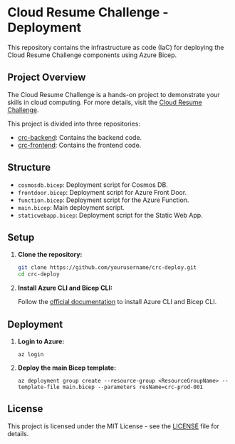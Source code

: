 # Cloud Resume Challenge - Deployment

This repository contains the infrastructure as code (IaC) for deploying the Cloud Resume Challenge components using Azure Bicep.

## Project Overview

The Cloud Resume Challenge is a hands-on project to demonstrate your skills in cloud computing. For more details, visit the [Cloud Resume Challenge](https://cloudresumechallenge.dev/docs/the-challenge/azure/).

This project is divided into three repositories:
- [crc-backend](https://github.com/latzox/crc-backend): Contains the backend code.
- [crc-frontend](https://github.com/latzox/crc-frontend): Contains the frontend code.

## Structure

- `cosmosdb.bicep`: Deployment script for Cosmos DB.
- `frontdoor.bicep`: Deployment script for Azure Front Door.
- `function.bicep`: Deployment script for the Azure Function.
- `main.bicep`: Main deployment script.
- `staticwebapp.bicep`: Deployment script for the Static Web App.

## Setup

1. **Clone the repository:**

    ```bash
    git clone https://github.com/yourusername/crc-deploy.git
    cd crc-deploy
    ```

2. **Install Azure CLI and Bicep CLI:**

    Follow the [official documentation](https://docs.microsoft.com/en-us/azure/azure-resource-manager/bicep/install) to install Azure CLI and Bicep CLI.

## Deployment

1. **Login to Azure:**

    ```
    az login
    ```

2. **Deploy the main Bicep template:**

    ```
    az deployment group create --resource-group <ResourceGroupName> --template-file main.bicep --parameters resName=crc-prod-001
    ```

## License

This project is licensed under the MIT License - see the [LICENSE](LICENSE) file for details.

